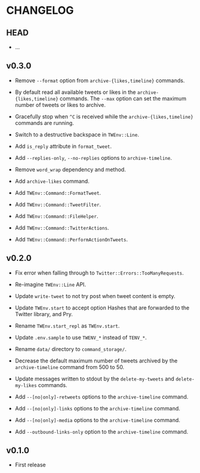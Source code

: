 # CHANGELOG

## HEAD

* ...

## v0.3.0

* Remove `--format` option from `archive-{likes,timeline}` commands.

* By default read all available tweets or likes in the `archive-{likes,timeline}`
  commands. The `--max` option can set the maximum number of tweets or likes
  to archive.

* Gracefully stop when `^C` is received while the `archive-{likes,timeline}`
  commands are running.

* Switch to a destructive backspace in `TWEnv::Line`.

* Add `is_reply` attribute in `format_tweet`.

* Add `--replies-only`, `--no-replies` options to `archive-timeline`.

* Remove `word_wrap` dependency and method.

* Add `archive-likes` command.

* Add `TWEnv::Command::FormatTweet`.

* Add `TWEnv::Command::TweetFilter`.

* Add `TWEnv::Command::FileHelper`.

* Add `TWEnv::Command::TwitterActions`.

* Add `TWEnv::Command::PerformActionOnTweets`.

## v0.2.0

* Fix error when falling through to `Twitter::Errors::TooManyRequests`.

* Re-imagine `TWEnv::Line` API.

* Update `write-tweet` to not try post when tweet content is empty.

* Update `TWEnv.start` to accept option Hashes that are forwarded to the
  Twitter library, and Pry.

* Rename `TWEnv.start_repl` as `TWEnv.start`.

* Update `.env.sample` to use `TWENV_*` instead of `TENV_*`.

* Rename `data/` directory to `command_storage/`.

* Decrease the default maximum number of tweets archived by the `archive-timeline`
  command from 500 to 50.

* Update messages written to stdout by the `delete-my-tweets` and
 `delete-my-likes` commands.

* Add `--[no|only]-retweets` options to the `archive-timeline` command.

* Add `--[no|only]-links` options to the `archive-timeline` command.

* Add `--[no|only]-media` options to the `archive-timeline` command.

* Add `--outbound-links-only` option to the `archive-timeline` command.

## v0.1.0

* First release
